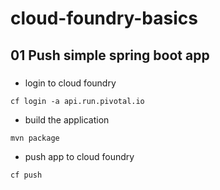 # cloud-foundry-basics

## 01 Push simple spring boot app

###

- login to cloud foundry

`cf login -a api.run.pivotal.io`

- build the application

`mvn package`

- push app to cloud foundry

`cf push`
